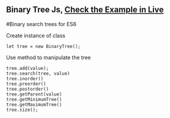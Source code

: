 ## Binary Tree Js, [Check the Example in Live ](https://codesandbox.io/s/binarytreejs-g8ulb?file=/src/index.js:3732-4316)

#Binary search trees for ES6

Create instance of class

```
let tree = new BinaryTree();
```

Use method to manipulate the tree
```
tree.add(value);
tree.search(tree, value)
tree.inorder()
tree.preorder()
tree.postorder()
tree.getParent(value)
tree.getMinimumTree()
tree.getMaximumTree()
tree.size();
```


